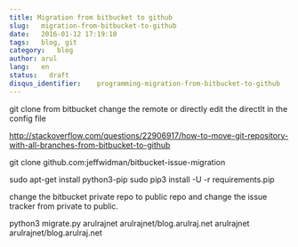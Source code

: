 ```yaml
---
title: Migration from bitbucket to github
slug:   migration-from-bitbucket-to-github
date:   2016-01-12 17:19:10
tags:   blog, git
category:   blog
author: arul
lang:   en
status:   draft
disqus_identifier:    programming-migration-from-bitbucket-to-github
---
```


git clone from bitbucket change the remote or directly edit the directlt
in the config file

<http://stackoverflow.com/questions/22906917/how-to-move-git-repository-with-all-branches-from-bitbucket-to-github>

git clone github.com:jeffwidman/bitbucket-issue-migration

sudo apt-get install python3-pip sudo pip3 install -U -r
requirements.pip

change the bitbucket private repo to public repo and change the issue
tracker from private to public.

python3 migrate.py arulrajnet arulrajnet/blog.arulraj.net arulrajnet
arulrajnet/blog.arulraj.net
